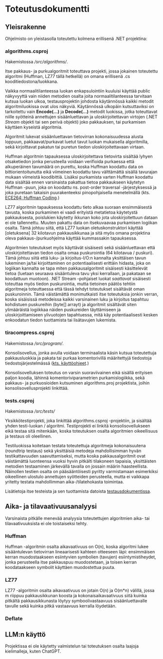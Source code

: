 # Toteutusdokumentti

## Yleisrakenne

Ohjelmisto on yleistasolla toteutettu kolmena erillisenä .NET projektina:

### algorithms.csproj

Hakemistossa */src/algorithms/*.

Itse pakkaus- ja purkualgoritmit toteuttava projekti, jossa jokainen toteutettu algoritmi (Huffman, LZ77 tällä hetkellä) on omana erillisenä .cs kooditiedostona/luokkana. 

Vaikka normaalitilanteessa luokan enkapsulointiin kuuluisi käyttää public näkyvyyttä vain niiden metodien osalta joita normaalitilanteessa tarvitaan kutsua luokan ulkoa, testausprojektin johdosta käytännössä kaikki metodit algoritmiluokissa ovat ulos näkyviä. Käytännössä ulkopäin kutsuttaviksi on tarkoitettu vain **Encode(...)** ja **Decode(...)** metodit luokissa, jotka toteuttavat niille syötteinä annettujen sisäänluettavan ja uloskirjoitettavan virtojen (.NET *Stream* objekti tai sen perivä objekti) joko pakkauksen, tai purkamisen käyttäen kyseistä algoritmia.

Algoritmit lukevat sisäänluettavan tietovirran kokonaisuudessa alusta loppuun, pakkaavat/purkavat luetut tavut luokan mukaisella algoritmilla, sekä kirjoittavat pakatun tai puretun tiedon uloskirjoitettavaan virtaan.

Huffman algoritmin tapauksessa uloskirjoitettava tietovirta sisältää lyhyen otsaketiedon jonka perusteella voidaan verifioida purkaessa että alkuperäinen tavumäärä on purettu, koska Huffman koodattu data on bittiorientoitunutta eikä viimeinen koodattu tavu välttämättä sisällä tavurajan mukaan viimeistä koodibittiä. Lisäksi purkamista varten Huffman koodattu data sisältää ennen varsinaista pakattua tietoa pakkaukseen käytetyn Huffman -puun, joka on koodattu ns. post-order traversal -järjestyksessä ja joka puretaan takaisin puurakenteeksi pinopohjaisella menetelmällä (kts. [ECE264: Huffman Coding](https://engineering.purdue.edu/ece264/17au/hw/HW13?alt=huffman).)

LZ77 algoritmin tapauksessa koodattu tieto alkaa suoraan ensimmäisestä tavusta, koska purkaminen ei vaadi erityistä metatietoa käytetystä pakkauksesta, poislukien käytetty ikkunan koko jota uloskirjoitettuun dataan ei ole tallennettu. Muuten pakattu data on itsekuvaavaa purkamisen logiikan osalta. Tämä johtuu siitä, että LZ77 luokan oletuskonstruktori käyttää [oletuksena] 32 kilotavun pakkausikkunaa ja sitä myös omana projektina oleva pakkaus-/purkuohjelma käyttää kummassakin tapauksessa.

Algoritmien toteutukset myös käyttävät sisäisesti sekä sisäänluettavan että uloskirjoitettavan tiedon osalta omaa puskurointia (64 kilotavua / puskuri). Tämä johtuu siitä että luku- ja kirjoitus-I/O:n kannalta yksittäisen tavun lukeminen ja/tai kirjoittaminen on potentiaalisesti erittäin hidasta, joka on logiikan kannalta se tapa miten pakkausalgoritmit sisäisesti käsittelevät tietoa (luetaan seuraava sisääntuleva tavu yksi kerrallaan, ja pakataan se koodattuun muotoon). .NET Stream -pohjaiset luokat *saattavat* sisäisesti toteuttaa myös tiedon puskurointia, mutta tietoinen päätös tehtiin algoritmeja toteuttaessa että tässä tehdyt toteutukset sisältävät oman puskuroinnin. Tämä väistämättä monimutkaisti itse toteutuksia jonkin verran, koska sisäisissä metodeissa kaikki varsinainen luku ja kirjoitus tapahtuu kohdistuen puskureihin (byte[] arrayt) ja algoritmit sisältävät siten ylimääräistä logiikkaa näiden puskureiden täyttämiseen ja uloskirjoittamiseen ylivuotojen tapahtuessa, mitä käy potentiaalisesti kesken enkoodatun tiedon tuottamista tai lisätavujen lukemista.

### tiracompress.csproj

Hakemistossa */src/program/*.

Konsolisovellus, jonka avulla voidaan terminaalista käsin kutsua toteutettuja pakkausluokkia ja pakata tai purkaa komentorivillä määritettyjä tiedostoja tiedostojärjestelmässä ([kts. käyttöohjeet](./kayttoohje.md).)

Konsolisovelluksen toteutus on varsin suoraviivainen eikä sisällä erityisen paljon koodia, lähinnä komentoriviparametrien purkamislogiikka, sekä pakkaus- ja purkuosioiden kutsuminen algorithms.proj projektista, joihin konsolisovellusprojekti linkittää.

### tests.csproj

Hakemistossa */src/tests/*

Yksikkötestiprojekti, joka linkittää algorithms.csproj -projektiin, ja sisältää yhden testi-luokan / algoritmi. Testiprojekti ei linkitä konsolisovellukseen eikä testaa sitä mitenkään, koska toteutuksen osalta algoritmien oikeellisuus ja testaus oli oleellinen.

Testiluokissa koitetaan testata toteutettuja algoritmeja kokonaisuutena (roundtrip testaus) sekä yksittäisiä metodeja mahdollisimman hyvän testikattavuuden saavuttamiseksi, mutta koska pakkausalgoritmit ovat väistämättä luonteensa vuoksi hyvin pitkälti tilakoneen tapaisia, yksittäisten metodien testaaminen järkevällä tavalla on jossain määrin haasteellista. Näinollen testien osalta on pääsääntöisesti pyritty varmistamaan esimerkiksi oikeellinen ulostulo annettujen syötteiden perusteella, mutta ei vaikkapa yritetty testata mahdollimman aika-/tilatehokasta toimintaa.

Lisätietoja itse testeista ja sen tuottamista datoista [testausdokumentissa](./testausdokumentti.md).

## Aika- ja tilavaativuusanalyysi

Varsinaista pitkälle menevää analyysia toteutettujen algoritmien aika- tai tilavaativuuksista ei ole toistaiseksi tehty.

### Huffman

Huffman -algoritmin osalta aikavaativuus on O(n), koska algoritmi lukee sisääntulevan tietovirran lineaarisesti kahteen otteeseen läpi: ensimmäisen kerran muodostaakseen esiintyvien symbolien (tavujen) esiintymistiheydet, jonka perusteella itse pakkauspuu muodostetaan, ja toisen kerran koodataakseen symbolit käyttäen muodostettua puuta.

### LZ77

LZ77 -algoritmin osalta aikavaativuus on jotain O(n) ja O(m*n) välillä, jossa m riippuu pakkausikkunan koosta ja kokonaisaikavaativuus siitä kuinka pitkältä pakkausikkunasta löytyy symboolivastaavuus sisäänluettavalle tavulle sekä kuinka pitkä vastaavuus kerralla löydetään.

### Deflate

## LLM:n käyttö

Projektissa ei ole käytetty valmistelun tai toteutuksen osalta laajoja kielimalleja, kuten ChatGPT.